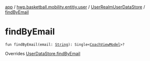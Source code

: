 [app](../../index.md) / [hwp.basketball.mobility.entitiy.user](../index.md) / [UserRealmUserDataStore](index.md) / [findByEmail](.)

# findByEmail

`fun findByEmail(email: `[`String`](https://kotlinlang.org/api/latest/jvm/stdlib/kotlin/-string/index.html)`): Single<`[`CoachViewModel`](../-coach-view-model/index.md)`>?`

Overrides [UserDataStore.findByEmail](../-user-data-store/find-by-email.md)

